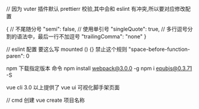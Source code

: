 // 因为 vuter 插件默认 prettierr 校验,其中会和 eslint 有冲突,所以要对应修改配置

{
// 不尾随分号
"semi": false,
// 使用单引号
"singleQuote": true,
// 多行逗号分割的语法中，最后一行不加逗号
"trailingComma": "none"
}

// eslint 配置
要这么写 mounted () {}
禁止这个规则 "space-before-function-paren": 0

npm 下载指定版本
命令 npm install webpack@3.0.0 -g
npm i epubjs@0.3.71 -S

vue cli 3.0 以上提供了 vue ui 可视化脚手架页面

// cmd 创建 vue create 项目名称
